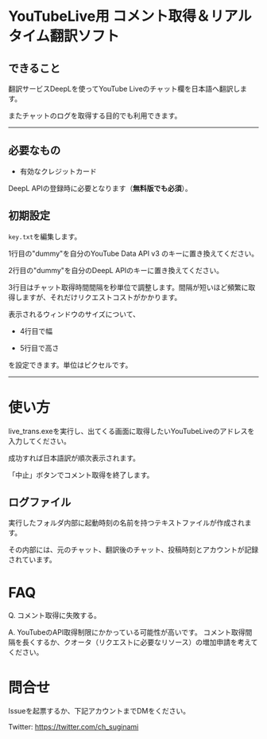 # YouTubeLive用 コメント取得＆リアルタイム翻訳ソフト

## できること

翻訳サービスDeepLを使ってYouTube Liveのチャット欄を日本語へ翻訳します。

またチャットのログを取得する目的でも利用できます。

---

## 必要なもの

+ 有効なクレジットカード

DeepL APIの登録時に必要となります（**無料版でも必須**）。

## 初期設定
`key.txt`を編集します。

1行目の"dummy"を自分のYouTube Data API v3 のキーに置き換えてください。

2行目の"dummy"を自分のDeepL APIのキーに置き換えてください。

3行目はチャット取得時間間隔を秒単位で調整します。間隔が短いほど頻繁に取得しますが、それだけリクエストコストがかかります。

表示されるウィンドウのサイズについて、

+ 4行目で幅
* 5行目で高さ

を設定できます。単位はピクセルです。

---

# 使い方

live_trans.exeを実行し、出てくる画面に取得したいYouTubeLiveのアドレスを入力してください。

成功すれば日本語訳が順次表示されます。

「中止」ボタンでコメント取得を終了します。

## ログファイル

実行したフォルダ内部に起動時刻の名前を持つテキストファイルが作成されます。

その内部には、元のチャット、翻訳後のチャット、投稿時刻とアカウントが記録されています。

# FAQ

Q. コメント取得に失敗する。

A. YouTubeのAPI取得制限にかかっている可能性が高いです。
コメント取得間隔を長くするか、クオータ（リクエストに必要なリソース）の増加申請を考えてください。

# 問合せ

Issueを起票するか、下記アカウントまでDMをください。

Twitter:
https://twitter.com/ch_suginami
